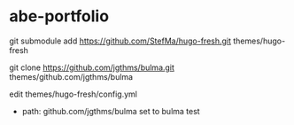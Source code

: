 # abe-portfolio
git submodule add https://github.com/StefMa/hugo-fresh.git themes/hugo-fresh

git clone https://github.com/jgthms/bulma.git themes/github.com/jgthms/bulma

edit themes/hugo-fresh/config.yml
- path: github.com/jgthms/bulma set to bulma test